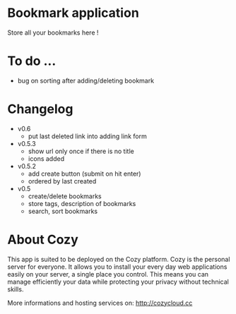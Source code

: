 # Bookmark application

Store all your bookmarks here !

# To do ...

* bug on sorting after adding/deleting bookmark

# Changelog

* v0.6
  * put last deleted link into adding link form
* v0.5.3
  * show url only once if there is no title
  * icons added
* v0.5.2
  * add create button (submit on hit enter)
  * ordered by last created
* v0.5
  * create/delete bookmarks
  * store tags, description of bookmarks
  * search, sort bookmarks

# About Cozy

This app is suited to be deployed on the Cozy platform. Cozy is the personal
server for everyone. It allows you to install your every day web applications 
easily on your server, a single place you control. This means you can manage 
efficiently your data while protecting your privacy without technical skills.

More informations and hosting services on:
http://cozycloud.cc
